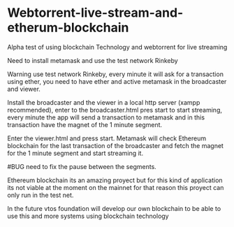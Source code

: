 # Webtorrent-live-stream-and-etherum-blockchain
Alpha test of using blockchain Technology and webtorrent for live streaming


Need to install metamask and use the test network Rinkeby


Warning use test network Rinkeby, every minute it will ask for a transaction using ether, you need to have ether and active metamask in the broadcaster and viewer.

Install the broadcaster and the viewer in a local http server (xampp recommended),
enter to the broadcaster.html pres start to start streaming,  every minute the app will send a transaction to metamask and in this transaction have the magnet of the 1 minute segment.

Enter the viewer.html and press start. Metamask will check Ethereum blockchain for the last transaction of the broadcaster and fetch the magnet for the 1 minute segment and start streaming it.

#BUG
need to fix the pause between the segments.

Ethereum blockchain its an amazing proyect but for this kind of application its not viable at the moment on the mainnet  for that reason this proyect can only run in the test net.

In the future vtos foundation will develop our own blockchain to be able to use this and more systems using blockchain technology
